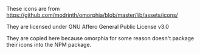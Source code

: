 These icons are from https://github.com/modrinth/omorphia/blob/master/lib/assets/icons/

They are licensed under GNU Affero General Public License v3.0

They are copied here because omorphia for some reason doesn't package their icons into the NPM package.